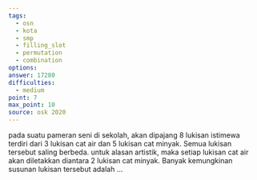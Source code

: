 ```yaml
---
tags:
  - osn
  - kota
  - smp
  - filling_slot
  - permutation
  - combination
options: 
answer: 17280
difficulties:
  - medium
point: 7
max_point: 10
source: osk 2020
---
```


pada suatu pameran seni di sekolah, akan dipajang $8$ lukisan istimewa terdiri dari $3$ lukisan cat air dan $5$ lukisan cat minyak. Semua lukisan tersebut saling berbeda. untuk alasan artistik, maka setiap lukisan cat air akan diletakkan diantara $2$ lukisan cat minyak. Banyak kemungkinan susunan lukisan tersebut adalah $...$
